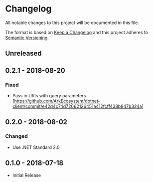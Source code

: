 # Changelog

All notable changes to this project will be documented in this file.

The format is based on [Keep a Changelog](http://keepachangelog.com/en/1.0.0/)
and this project adheres to [Semantic Versioning](http://semver.org/spec/v2.0.0.html).

## Unreleased

## 0.2.1 - 2018-08-20

### Fixed
- Pass in URIs with query parameters [https://github.com/ArkEcosystem/dotnet-client/commit/e42d4c74d72062126451a412fcff438b847b324a]

## 0.2.0 - 2018-08-02

### Changed
- Use .NET Standard 2.0

## 0.1.0 - 2018-07-18
- Initial Release
